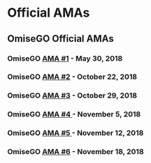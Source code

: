 # Official AMAs

## OmiseGO Official AMAs

### OmiseGO [AMA \#1](https://kb.buildomg.org/faq/official-amas-1/official-amas) - **May 30, 2018**

### OmiseGO [AMA \#2](https://kb.buildomg.org/faq/official-amas-1/omisego-ama-2) - October 22, 2018

### OmiseGO [AMA \#3](https://kb.buildomg.org/faq/official-amas-1/omisego-ama-3) - October 29, 2018

### OmiseGO [AMA \#4 ](https://kb.buildomg.org/faq/amas/omisego-ama-4)- November 5, 2018

### OmiseGO [AMA \#5 ](https://kb.buildomg.org/faq/amas/omisego-ama-5)- November 12, 2018

### OmiseGO [AMA \#6](https://www.reddit.com/r/omise_go/comments/9y464i/omisego_ama_6_november_18_2018/) - November 18, 2018







